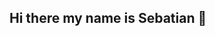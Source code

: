 ## Hi there my name is Sebatian 👋

<!--
**ortizlilon312/ortizlilon312** is a ✨ _special_ ✨ repository because its `README.md` (this file) appears on your GitHub profile.

Here are some ideas to get you started:

- 🔭 I’m currently working on developing my first online platform for a fintech startup
- 🌱 I’m currently learning everything about coding from 0 to 1
- 👯 I’m looking to collaborate on developing the first version of the MVP for the platform
- 🤔 I’m looking for help with everything coding! I have no coding experience or knowledge
- 💬 Ask me about ...
- 📫 How to reach me: e-mail: sortizlilon@falcon.bentley.edu 
- 😄 Pronouns: He/Him
- ⚡ Fun fact: ...
-->
